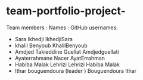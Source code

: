 # team-portfolio-project-

 
Team members :
  Names :                               GitHub usernames: 
- Sara  Ikhedji                           IkhedjiSara      
- khalil Benyoub                          KhalilBenyoub   
- Amdjed Takieddine Guellat               Amdjedguellati 
- Ayaterrahmane Nacer                     AyatErrahman    
- Habiba Malak Lehrizi                    Lehrizi Habiba Malak
- Ithar bouguendoura (leader )            Bouguendoura Ithar
 
